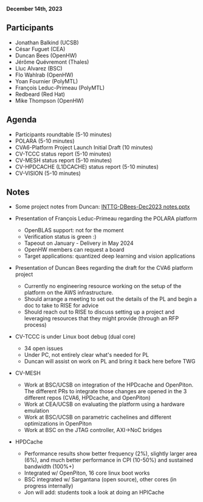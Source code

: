 **December 14th, 2023**

## Participants

* Jonathan Balkind (UCSB)
* César Fuguet (CEA)
* Duncan Bees (OpenHW)
* Jérôme Quévremont (Thales)
* Lluc Alvarez (BSC)
* Flo Wahlrab (OpenHW)
* Yoan Fournier (PolyMTL)
* François Leduc-Primeau (PolyMTL)
* Redbeard (Red Hat)
* Mike Thompson (OpenHW)

## Agenda

* Participants roundtable (5-10 minutes)
* POLARA (5-10 minutes)
* CVA6-Platform Project Launch Initial Draft (10 minutes)
* CV-TCCC status report (5-10 minutes)
* CV-MESH status report (5-10 minutes)
* CV-HPDCACHE (L1DCACHE) status report (5-10 minutes)
* CV-VISION (5-10 minutes)

## Notes

* Some project notes from Duncan: [INTTG-DBees-Dec2023 notes.pptx](https://docs.google.com/presentation/d/1AyB3H6MchJk2ouLGjOobOW5EXkx033EI/edit)

* Presentation of François Leduc-Primeau regarding the POLARA platform
  * OpenBLAS support: not for the moment
  * Verification status is green :)
  * Tapeout on January - Delivery in May 2024
  * OpenHW members can request a board
  * Target applications: quantized deep learning and vision applications

* Presentation of Duncan Bees regarding the draft for the CVA6 platform project
  * Currently no engineering resource working on the setup of the platform on the AWS infrastructure.
  * Should arrange a meeting to set out the details of the PL and begin a doc to take to RISE for advice
  * Should reach out to RISE to discuss setting up a project and leveraging resources that they might provide (through an RFP process)

* CV-TCCC is under Linux boot debug (dual core)
  * 34 open issues
  * Under PC, not entirely clear what's needed for PL
  * Duncan will assist on work on PL and bring it back here before TWG

* CV-MESH
  * Work at BSC/UCSB on integration of the HPDcache and OpenPiton. The different PRs to integrate those changes are opened in the 3 different repos (CVA6, HPDcache, and OpenPiton)
  * Work at CEA/UCSB on evaluating the platform using a hardware emulation
  * Work at BSC/UCSB on parametric cachelines and different optimizations in OpenPiton
  * Work at BSC on the JTAG controller, AXI->NoC bridges

* HPDCache
  * Performance results show better frequency (2%), slightly larger area (6%), and much better performance in CPI (10-50%) and sustained bandwidth (100%+)
  * Integrated w/ OpenPiton, 16 core linux boot works
  * BSC integrated w/ Sargantana (open source), other cores (in progress internally)
  * Jon will add: students took a look at doing an HPICache

